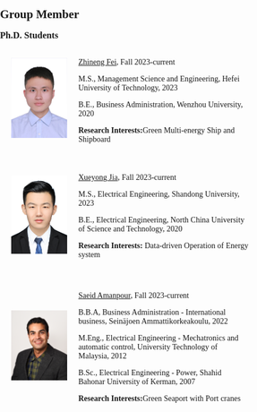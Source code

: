 <h1 id="members"></h1>

<h2 style="margin: 30px 0px -15px;">Group Member<temp style="font-size:15px;"></temp></h2>

<style>
  body {
    font-family: "Times New Roman", sans-serif;
    margin: 0;
    padding: 0;
    box-sizing: border-box;
  }

  figure {
    display: flex;
    align-items: center;
    padding: 20px;
    margin-left: 0; 
  }

 img {
    /* width: 10;
    height: auto; */
    margin-right: 20px;
  } 

  figcaption {
    margin: 0;
  }

</style>

<h3 style="margin: 30px 0px 5px;">Ph.D. Students</h3>

<body>

<figure style="padding-top: 2px;">
  <img src="./assets/img/Zhineng.png" alt="Description" width="100" height="auto">
  <figcaption>
    <p style="margin-bottom: 2px;"><a href="https://scholar.google.com.hk/citations?user=U3qM0kAAAAAJ&hl=en&oi=ao">Zhineng Fei</a>, Fall 2023-current</p>
    <p style="margin-bottom: 2px;">M.S., Management Science and Engineering, Hefei University of Technology, 2023</p>
    <p style="margin-bottom: 2px;">B.E., Business Administration, Wenzhou University, 2020</p>
    <p style="margin-bottom: 2px;"><strong>Research Interests:</strong>Green Multi-energy Ship and Shipboard</p>
  </figcaption>
</figure>
<figure style="padding-top: 2px;">
  <img src="./assets/img/Jia.png" alt="Description" width="100" height="auto">
  <figcaption style="margin-bottom: 5px;">
    <p style="margin-bottom: 2px;"><a href="https://scholar.google.com.hk/citations?user=blA_MDsAAAAJ&hl=en&oi=ao">Xueyong Jia</a>, Fall 2023-current</p>
    <p style="margin-bottom: 2px;">M.S., Electrical Engineering, Shandong University, 2023</p>
    <p style="margin-bottom: 2px;">B.E., Electrical Engineering, North China University of Science and Technology, 2020</p>
    <p style="margin-bottom: 2px;"><strong>Research Interests:</strong> Data-driven Operation of Energy system</p>
  </figcaption>
</figure>
<figure style="padding-top: 2px;">
  <img src="./assets/img/Amanpour.png" alt="Description" width="100" height="auto">
  <figcaption style="margin-bottom: 5px;">
    <p style="margin-bottom: 2px;"><a href="https://scholar.google.com.hk/citations?hl=en&user=kPJ0CpQAAAAJ">Saeid Amanpour</a>, Fall 2023-current</p>
    <p style="margin-bottom: 2px;">B.B.A, Business Administration - International business, Seinäjoen Ammattikorkeakoulu, 2022</p>
    <p style="margin-bottom: 2px;">M.Eng., Electrical Engineering - Mechatronics and automatic control, University Technology of Malaysia, 2012</p>
    <p style="margin-bottom: 2px;">B.Sc., Electrical Engineering - Power, Shahid Bahonar University of Kerman, 2007</p>
    <p style="margin-bottom: 2px;"><strong>Research Interests:</strong>Green Seaport with Port cranes</p>
  </figcaption>
</figure>

</body>






































<!-- <li><strong>[NOV. 2023]</strong> <span style="color:#e74d3c"><a href="https://icloud.songchen.science/?/AHE%20Measurement/">I-V Measurement System</a></span> has been released.</li>
<li><strong>[OCT. 2023]</strong> The Tech Blog <span style="color:#e74d3c"><a href="https://songchen.science/blog/">"The Hitchhiker's Guide to Galaxy"</a></span> has now integrated an <span style="color:#e74d3c"><a href="https://icloud.songchen.science">onedrive file list program</a></span> implemented by calling API.</li>
<li><strong>[OCT. 2023]</strong> The Tech Blog <span style="color:#e74d3c"><a href="https://songchen.science/blog/">"The Hitchhiker's Guide to Galaxy"</a></span> has now a <span style="color:#e74d3c"><a href="https://songchen.science/blog/zh-CN">chinese version</a></span>. The content inside can be separately edited. Later maybe a german version.</li>
<li><strong>[OCT. 2023]</strong> A Tech Blog <span style="color:#e74d3c"><a href="https://songchen.science/blog/">"The Hitchhiker's Guide to Galaxy"</a></span> was integrated to this personal homepage, the webblog is based on <span style="color:#e74d3c"><a href="https://hexo.io/">Hexo</a></span>: a webblog framework</li>
<li><strong>[SEP. 2023]</strong> The BeMAGIC Final Event will be held between 14-15 December 2023 at <span style="color:#e74d3c"><a href="https://www.uab.cat/web/universitat-autonoma-de-barcelona-1345467954774.html">UAB</a></span>, Barcelona, Spain.</li>	
<li><strong>[AUG. 2023]</strong> <a href="https://song-chen1.github.io/">Personal Homepage</a>, I will begin to upload some built-by-myself softwares and scripts to the <span style="color:#e74d3c"><a href="https://github.com/song-chen1/">GitHub</a></span> to help this community.</li>
<li><strong>[AUG. 2023]</strong> I will participate in the upcoming 13th Joint European Magnetic Symposia <a href="https://www.jems2023.es/">JEMS2023</a>, in the form of poster presentation with the title <span style="color:#e74d3c"><a href="./assets/files/JEMS2023_Song">Reversible magneto-Ionic effect in crystallized W-CoFeB-MgO-HfO2 ultra-thin films with perpendicular anisotropy.</a></span></li>
<li><strong>[JUN. 2023]</strong> Secondment at the institute <a href="https://www.imm.cnr.it/">CNR-IMM</a>, in collarboartion with professor <span style="color:#e74d3c"><a href="https://www.mdm.imm.cnr.it/users/lamperti-alessio">Alessio Lamperti.</a></span></li>
<li><strong>[DEC. 2022]</strong> Secondment at the  <a href="https://www.aalto.fi/en/department-of-applied-physics">department Applied Physics of Aalto University</a>, in collarboartion with professor <span style="color:#e74d3c"><a href="https://www.aalto.fi/en/people/sebastiaan-van-dijken">Sebastiaan van Dijken.</a></span></li>
<li><strong>[JUN. 2022]</strong> Secondment at the  <a href="https://www.aalto.fi/en/department-of-applied-physics">department Applied Physics of Aalto University</a>, in collarboartion with professor <span style="color:#e74d3c"><a href="https://www.aalto.fi/en/people/sebastiaan-van-dijken">Sebastiaan van Dijken.</a></span></li> -->

<!-- <li> <a href="javascript:toggle_vis('newsmore')">Show more</a> </li>
<div id="newsmore" style="display:none">
<li><strong>[JUN. 2021]</strong> Join the <a href="https://www.spin-ion.com/">Spin-Ion Technologies</a>, involved in the <a href="https://bemagic-etn.eu/">BeMAGIC</a> program (Marie Sklodowska-Curie European Training Network).</li>
</div> -->


